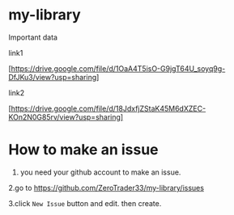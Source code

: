 # my-library

Important data

link1 

[https://drive.google.com/file/d/1OaA4T5isO-G9jgT64U_soyq9g-DfJKu3/view?usp=sharing]

link2

[https://drive.google.com/file/d/18JdxfjZStaK45M6dXZEC-KOn2N0G85rv/view?usp=sharing]




# How to make an issue

1. you need your github account to make an issue.

2.go to https://github.com/ZeroTrader33/my-library/issues

3.click `New Issue` button and edit. then create.
